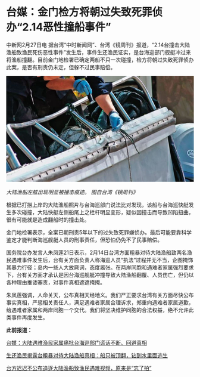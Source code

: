 # 台媒：金门检方将朝过失致死罪侦办“2.14恶性撞船事件”

中新网2月27日电
据台湾“中时新闻网”、台湾《镜周刊》报道，“2.14台撞击大陆渔船致渔民死伤恶性事件”发生后，事件生还渔民证实，是台海巡部门舰艇冲过来将渔船撞翻。目前金门地检署已确定两船不只一次碰撞，检方将朝过失致死罪侦办此案，是否有刑责仍未定，但躲不过民事赔偿。

![6e21148580bc5a6d3889f4f21c2cb612.jpg](https://raw.githubusercontent.com/qqhsx/qqnews_image/main/2024/02/27/台媒：金门检方将朝过失致死罪侦办“2.14恶性撞船事件”/6e21148580bc5a6d3889f4f21c2cb612.jpg)

 _大陆渔船左舷出现明显被撞击痕迹。 图自台湾《镜周刊》_

根据已打捞上岸的大陆渔船照片与台海巡部门说法比对发现，该船与台海巡快艇发生多次碰撞，大陆快艇左侧船尾上之栏杆明显变形，疑似因撞击而导致凹陷扭曲，很有可能就是造成翻船时的撞击处。

金门地检署表示，全案已朝刑责5年以下的过失致死罪嫌侦办。最后可能要靠科学鉴定才能判断海巡舰艇人员的刑事责任，但恐怕仍免不了民事赔偿。

国务院台办发言人朱凤莲21日表示，2月14日台湾方面粗暴对待大陆渔船致两名渔民遇难事件发生后，台有关方面负责人称海巡人员“执法”过程并无不当，企图掩饰其暴力行径；岛内一些人大放厥词，态度嚣张。在两岸同胞和遇难者家属强烈要求下，台有关方面才承认是因台海巡舰艇冲撞导致大陆渔船翻覆、人员伤亡，但仍以各种理由推诿塞责，对事件真相遮遮掩掩。

朱凤莲强调，人命关天，公布真相天经地义。我们严正要求台湾有关方面尽快公布事实真相，严惩相关责任人，满足遇难者家属合理诉求，郑重向遇难者家属道歉，给遇难者家属和两岸同胞一个交代。我们将坚决维护同胞的合法权益，绝不允许此类事件再度发生。

**此前报道：**

[台媒：大陆遇难渔民家属痛批台海巡部门谎话不断、回避真相](https://news.qq.com/rain/a/20240223A01DPY00)

[生还渔民揭露台粗暴对待大陆渔船真相：船只被顶翻，钻到水里面逃生](https://news.qq.com/rain/a/20240221V05DIC00)

[台方迟迟不公布追逐大陆渔船致渔民遇难视频，原来是“忘了拍”](https://news.qq.com/rain/a/20240220A08O0500)


